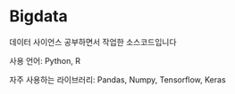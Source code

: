 # Bigdata
데이터 사이언스 공부하면서 작업한 소스코드입니다

사용 언어: Python, R

자주 사용하는 라이브러리: Pandas, Numpy, Tensorflow, Keras
